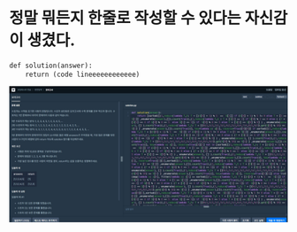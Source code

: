 # 정말 뭐든지 한줄로 작성할 수 있다는 자신감이 생겼다.

```
def solution(answer):
    return (code lineeeeeeeeeeee)
```
![Alt text](모의고사.jpg)